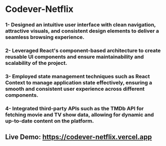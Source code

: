 # Codever-Netflix
### 1- Designed an intuitive user interface with clean navigation, attractive visuals, and consistent design elements to deliver a seamless browsing experience.
### 2- Leveraged React's component-based architecture to create reusable UI components and ensure maintainability and scalability of the project.
### 3- Employed state management techniques such as React Context to manage application state effectively, ensuring a smooth and consistent user experience across different components.
### 4- Integrated third-party APIs such as the TMDb API for fetching movie and TV show data, allowing for dynamic and up-to-date content on the platform.
## Live Demo: https://codever-netflix.vercel.app
